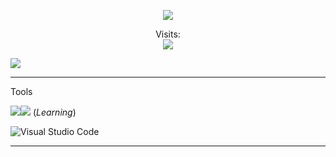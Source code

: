   <p align="center">
    <img src="https://readme-typing-svg.demolab.com?font=IMPACT&weight=1&size=35&duration=2000&pause=1000&color=00DDF7&random=false&width=530&height=100&lines=Yo+Im+Azuu+A+Python+Programmer;And+A+Roblox+Scripter;My+Discord%3Aimjustazuu0">
  </p>

<p align="center"> 
  Visits:<br>
  <img src="https://komarev.com/ghpvc/?username=Azuuu1&style=for-the-badge"/>
</p>










<img src="https://github.com/dekrypted/dekrypted/blob/output/github-contribution-grid-snake-dark.svg#gh-dark-mode-only">

 
----- 
Tools

![](https://skillicons.dev/icons?i=py)![](https://skillicons.dev/icons?i=html,css) (*Learning*)


![Visual Studio Code](https://img.shields.io/badge/VisualStudioCode-0078d7.svg?style=for-the-badge&logo=visual-studio-code&logoColor=white) 



-----


